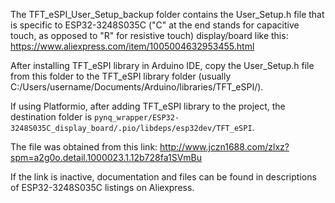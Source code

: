 The TFT_eSPI_User_Setup_backup folder contains the User_Setup.h file that is specific to ESP32-3248S035C ("C" at the end stands for capacitive touch, as opposed to "R" for resistive touch) display/board like this:
https://www.aliexpress.com/item/1005004632953455.html

After installing TFT_eSPI library in Arduino IDE, copy the User_Setup.h file from this folder to the TFT_eSPI library folder (usually C:/Users/username/Documents/Arduino/libraries/TFT_eSPI/).

If using Platformio, after adding TFT_eSPI library to the project, the destination folder is `pynq_wrapper/ESP32-3248S035C_display_board/.pio/libdeps/esp32dev/TFT_eSPI`.

The file was obtained from this link:
http://www.jczn1688.com/zlxz?spm=a2g0o.detail.1000023.1.12b728fa1SVmBu

If the link is inactive, documentation and files can be found in descriptions of ESP32-3248S035C listings on Aliexpress.


